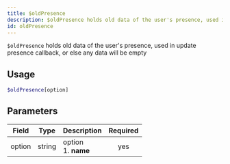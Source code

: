 ```yaml
---
title: $oldPresence 
description: $oldPresence holds old data of the user's presence, used in update presence callback, or else any data will be empty
id: oldPresence
---
```


`$oldPresence` holds old data of the user's presence, used in update presence callback, or else any data will be empty

## Usage

```php
$oldPresence[option]
```

## Parameters 


| Field  | Type   | Description               | Required |
| ------ | ------ | ------------------------- |:--------:|
| option | string | option <br /> 1. **name** |    yes   |
